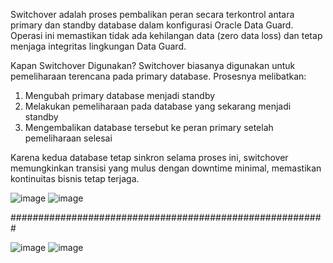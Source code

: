 Switchover adalah proses pembalikan peran secara terkontrol antara primary dan standby database dalam konfigurasi Oracle Data Guard. Operasi ini memastikan tidak ada kehilangan data (zero data loss) dan tetap menjaga integritas lingkungan Data Guard.

Kapan Switchover Digunakan?
Switchover biasanya digunakan untuk pemeliharaan terencana pada primary database. Prosesnya melibatkan: 
1. Mengubah primary database menjadi standby
2. Melakukan pemeliharaan pada database yang sekarang menjadi standby
3. Mengembalikan database tersebut ke peran primary setelah pemeliharaan selesai
   
Karena kedua database tetap sinkron selama proses ini, switchover memungkinkan transisi yang mulus dengan downtime minimal, memastikan kontinuitas bisnis tetap terjaga.

![image](https://github.com/user-attachments/assets/7f1951e4-c71a-49bd-a08f-132d8fa972f3)
![image](https://github.com/user-attachments/assets/7dbf4758-505b-4ead-951d-d40f15b6830a)

#########################################################

![image](https://github.com/user-attachments/assets/b4ad322e-35b0-4f8d-ade5-1eeac69fe64b)
![image](https://github.com/user-attachments/assets/39224372-0719-4829-821a-451f784416f1)


